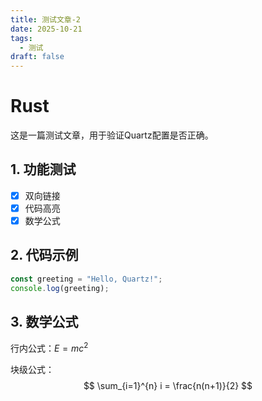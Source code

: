 ```yaml
---
title: 测试文章-2
date: 2025-10-21
tags:
  - 测试
draft: false
---
```


# Rust

这是一篇测试文章，用于验证Quartz配置是否正确。

## 1. 功能测试

- [x] 双向链接
- [x] 代码高亮
- [x] 数学公式

## 2. 代码示例

```typescript
const greeting = "Hello, Quartz!";
console.log(greeting);
```

## 3. 数学公式

行内公式：$E = mc^2$

块级公式：
$$
\sum_{i=1}^{n} i = \frac{n(n+1)}{2}
$$

